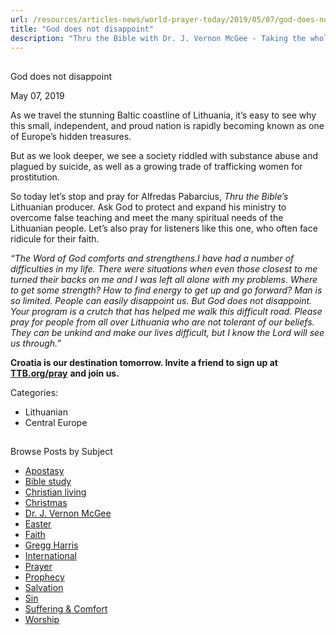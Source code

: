 ```yaml
---
url: /resources/articles-news/world-prayer-today/2019/05/07/god-does-not-disappoint
title: "God does not disappoint"
description: "Thru the Bible with Dr. J. Vernon McGee - Taking the whole Word to the whole world"
---
```







## 
 God does not disappoint


May 07, 2019
![]()




As we travel the stunning Baltic coastline of Lithuania, it’s easy to see why this small, independent, and proud nation is rapidly becoming known as one of Europe’s hidden treasures.


But as we look deeper, we see a society riddled with substance abuse and plagued by suicide, as well as a growing trade of trafficking women for prostitution. 


So today let’s stop and pray for Alfredas Pabarcius, *Thru the Bible’s* Lithuanian producer. Ask God to protect and expand his ministry to overcome false teaching and meet the many spiritual needs of the Lithuanian people. Let’s also pray for listeners like this one, who often face ridicule for their faith.


*“The Word of God comforts and strengthens.I have had a number of difficulties in my life. There were situations when even those closest to me turned their backs on me and I was left all alone with my problems. Where to get some strength? How to find energy to get up and go forward? Man is so limited. People can easily disappoint us. But God does not disappoint. Your program is a crutch that has helped me walk this difficult road. Please pray for people from all over Lithuania who are not tolerant of our beliefs. They can be unkind and make our lives difficult, but I know the Lord will see us through.”*


**Croatia is our destination tomorrow. Invite a friend to sign up at** [**TTB.org/pray**](http://www.TTB.org/pray) **and join us.**



Categories: 


* Lithuanian
* Central Europe









## 
 Browse Posts by Subject


* [Apostasy](/resources/articles-news/-in-tags/tags/Apostasy)
* [Bible study](/resources/articles-news/-in-tags/tags/Bible-study)
* [Christian living](/resources/articles-news/-in-tags/tags/Christian-living)
* [Christmas](/resources/articles-news/-in-tags/tags/Christmas)
* [Dr. J. Vernon McGee](/resources/articles-news/-in-tags/tags/Dr-J-Vernon-McGee)
* [Easter](/resources/articles-news/-in-tags/tags/easter)
* [Faith](/resources/articles-news/-in-tags/tags/Faith)
* [Gregg Harris](/resources/articles-news/-in-tags/tags/Gregg-Harris)
* [International](/resources/articles-news/-in-tags/tags/International)
* [Prayer](/resources/articles-news/-in-tags/tags/prayer)
* [Prophecy](/resources/articles-news/-in-tags/tags/Prophecy)
* [Salvation](/resources/articles-news/-in-tags/tags/Salvation)
* [Sin](/resources/articles-news/-in-tags/tags/sin)
* [Suffering & Comfort](/resources/articles-news/-in-tags/tags/Suffering-Comfort)
* [Worship](/resources/articles-news/-in-tags/tags/worship)






